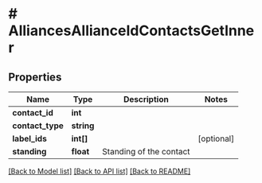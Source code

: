 # # AlliancesAllianceIdContactsGetInner

## Properties

Name | Type | Description | Notes
------------ | ------------- | ------------- | -------------
**contact_id** | **int** |  |
**contact_type** | **string** |  |
**label_ids** | **int[]** |  | [optional]
**standing** | **float** | Standing of the contact |

[[Back to Model list]](../../README.md#models) [[Back to API list]](../../README.md#endpoints) [[Back to README]](../../README.md)
